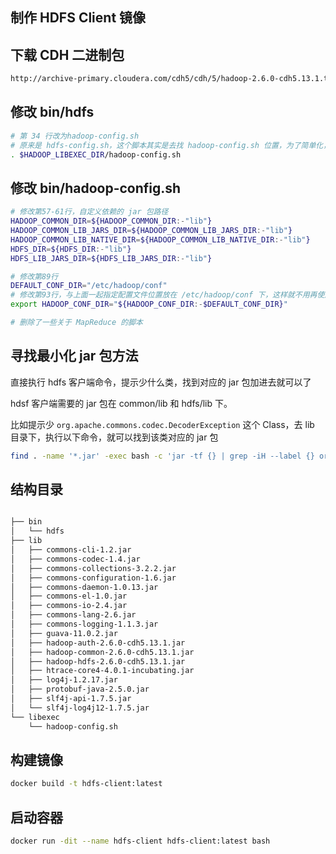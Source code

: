 ## 制作 HDFS Client 镜像

## 下载 CDH 二进制包

```bash
http://archive-primary.cloudera.com/cdh5/cdh/5/hadoop-2.6.0-cdh5.13.1.tar.gz
```

## 修改 bin/hdfs

```bash
# 第 34 行改为hadoop-config.sh
# 原来是 hdfs-config.sh，这个脚本其实是去找 hadoop-config.sh 位置，为了简单化，这里直接指定
. $HADOOP_LIBEXEC_DIR/hadoop-config.sh
```

## 修改 bin/hadoop-config.sh

```bash
# 修改第57-61行，自定义依赖的 jar 包路径
HADOOP_COMMON_DIR=${HADOOP_COMMON_DIR:-"lib"}
HADOOP_COMMON_LIB_JARS_DIR=${HADOOP_COMMON_LIB_JARS_DIR:-"lib"}
HADOOP_COMMON_LIB_NATIVE_DIR=${HADOOP_COMMON_LIB_NATIVE_DIR:-"lib"}
HDFS_DIR=${HDFS_DIR:-"lib"}
HDFS_LIB_JARS_DIR=${HDFS_LIB_JARS_DIR:-"lib"}

# 修改第89行
DEFAULT_CONF_DIR="/etc/hadoop/conf"
# 修改第93行，与上面一起指定配置文件位置放在 /etc/hadoop/conf 下，这样就不用再使用 --config 指定配置文件目录
export HADOOP_CONF_DIR="${HADOOP_CONF_DIR:-$DEFAULT_CONF_DIR}"

# 删除了一些关于 MapReduce 的脚本
```

## 寻找最小化 jar 包方法

直接执行 hdfs 客户端命令，提示少什么类，找到对应的 jar 包加进去就可以了

hdsf 客户端需要的 jar 包在 common/lib 和 hdfs/lib 下。

比如提示少 <code>org.apache.commons.codec.DecoderException</code> 这个 Class，去 lib 目录下，执行以下命令，就可以找到该类对应的 jar 包

```bash
find . -name '*.jar' -exec bash -c 'jar -tf {} | grep -iH --label {} org.apache.commons.codec.DecoderException' \;
```

## 结构目录

```bash

├── bin
│   └── hdfs
├── lib
│   ├── commons-cli-1.2.jar
│   ├── commons-codec-1.4.jar
│   ├── commons-collections-3.2.2.jar
│   ├── commons-configuration-1.6.jar
│   ├── commons-daemon-1.0.13.jar
│   ├── commons-el-1.0.jar
│   ├── commons-io-2.4.jar
│   ├── commons-lang-2.6.jar
│   ├── commons-logging-1.1.3.jar
│   ├── guava-11.0.2.jar
│   ├── hadoop-auth-2.6.0-cdh5.13.1.jar
│   ├── hadoop-common-2.6.0-cdh5.13.1.jar
│   ├── hadoop-hdfs-2.6.0-cdh5.13.1.jar
│   ├── htrace-core4-4.0.1-incubating.jar
│   ├── log4j-1.2.17.jar
│   ├── protobuf-java-2.5.0.jar
│   ├── slf4j-api-1.7.5.jar
│   └── slf4j-log4j12-1.7.5.jar
└── libexec
    └── hadoop-config.sh
```

## 构建镜像

```bash
docker build -t hdfs-client:latest
```

## 启动容器

```bash
docker run -dit --name hdfs-client hdfs-client:latest bash
```
